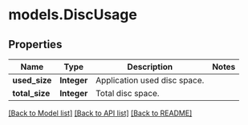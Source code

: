 # models.DiscUsage
## Properties
Name | Type | Description | Notes
------------ | ------------- | ------------- | -------------
**used_size** | **Integer** | Application used disc space. | 
**total_size** | **Integer** | Total disc space. | 



[[Back to Model list]](README.md#documentation-for-models) [[Back to API list]](README.md#documentation-for-api-endpoints) [[Back to README]](README.md)


